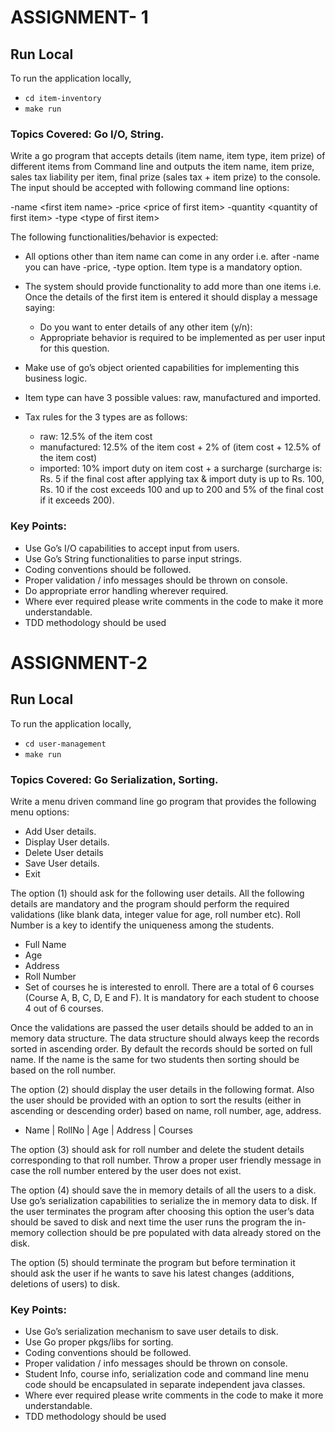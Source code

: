 # ASSIGNMENT- 1

## Run Local

To run the application locally,
- `cd item-inventory`
- `make run` 

### Topics Covered: Go I/O, String.  
   
Write a go program that accepts details (item name, item type, item prize) of different items from
Command line and outputs the item name, item prize, sales tax liability per item, final prize (sales tax + item prize) to the console. The input should be accepted with following command line options:

-name \<first item name>
-price \<price of first item>
-quantity \<quantity of first item>
-type \<type of first item>
 
The following functionalities/behavior is expected:

- All options other than item name can come in any order i.e. after -name you can have -price, -type option. Item type is a mandatory option. 
- The system should provide functionality to add more than one items i.e. Once the details of the first item is entered it should display a message saying:
    - Do you want to enter details of any other item (y/n):
    -  Appropriate behavior is required to be implemented as per user input for this question.
 
- Make use of go’s object oriented capabilities for implementing this business logic.
- Item type can have 3 possible values: raw, manufactured and imported.
- Tax rules for the 3 types are as follows:
    - raw: 12.5% of the item cost
    - manufactured: 12.5% of the item cost + 2% of (item cost + 12.5% of the item cost)
    - imported: 10% import duty on item cost + a surcharge (surcharge is: Rs. 5 if the final cost after applying tax & import duty is up to Rs. 100, Rs. 10 if the cost exceeds 100 and up to 200 and 5% of the final cost if it exceeds 200).
	
### Key Points:
 
- Use Go’s I/O capabilities to accept input from users.
- Use Go’s String functionalities to parse input strings.
- Coding conventions should be followed.
- Proper validation / info messages should be thrown on console.
- Do appropriate error handling wherever required.
- Where ever required please write comments in the code to make it more understandable.
- TDD methodology should be used

# ASSIGNMENT-2   

## Run Local

To run the application locally,
- `cd user-management`
- `make run` 
 
### Topics Covered: Go Serialization, Sorting.  
   
Write a menu driven command line go program that provides the following menu options:
- Add User details.
- Display User details.
- Delete User details
- Save User details.
- Exit
 
The option (1) should ask for the following user details. All the following details are mandatory and the program should perform the required validations (like blank data, integer value for age, roll number etc). Roll Number is a key to identify the uniqueness among the students.
- Full Name
- Age
- Address
- Roll Number
- Set of courses he is interested to enroll. There are a total of 6 courses (Course A, B, C, D, E and F). It is mandatory for each student to choose 4 out of 6 courses.
 
Once the validations are passed the user details should be added to an in memory data structure. The data structure should always keep the records sorted in ascending order. By default the records should be sorted on full name. If the name is the same for two students then sorting should be based on the roll number.
 
The option (2) should display the user details in the following format. Also the user should be provided with an option to sort the results (either in ascending or descending order) based on name, roll number, age, address.

- Name | RollNo | Age | Address | Courses  
 

The option (3) should ask for roll number and delete the student details corresponding to that roll number. Throw a proper user friendly message in case the roll number entered by the user does not exist.
 
The option (4) should save the in memory details of all the users to a disk. Use go’s serialization capabilities to serialize the in memory data to disk. If the user terminates the program after choosing this option the user’s data should be saved to disk and next time the user runs the program the in-memory collection should be pre populated with data already stored on the disk. 
 
The option (5) should terminate the program but before termination it should ask the user if he wants to save his latest changes (additions, deletions of users) to disk.
 
### Key Points:

- Use Go’s serialization mechanism to save user details to disk.
- Use Go proper pkgs/libs  for sorting.
- Coding conventions should be followed.
- Proper validation / info messages should be thrown on console.
- Student Info, course info, serialization code and command line menu code should be encapsulated in separate independent java classes.
- Where ever required please write comments in the code to make it more understandable.
- TDD methodology should be used
